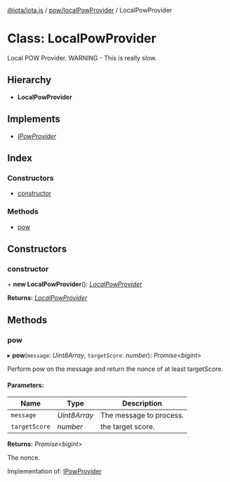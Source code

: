 [@iota/iota.js](../README.md) / [pow/localPowProvider](../modules/pow_localpowprovider.md) / LocalPowProvider

# Class: LocalPowProvider

Local POW Provider.
WARNING - This is really slow.

## Hierarchy

* **LocalPowProvider**

## Implements

* [*IPowProvider*](../interfaces/models_ipowprovider.ipowprovider.md)

## Index

### Constructors

* [constructor](pow_localpowprovider.localpowprovider.md#constructor)

### Methods

* [pow](pow_localpowprovider.localpowprovider.md#pow)

## Constructors

### constructor

\+ **new LocalPowProvider**(): [*LocalPowProvider*](pow_localpowprovider.localpowprovider.md)

**Returns:** [*LocalPowProvider*](pow_localpowprovider.localpowprovider.md)

## Methods

### pow

▸ **pow**(`message`: *Uint8Array*, `targetScore`: *number*): *Promise*<*bigint*\>

Perform pow on the message and return the nonce of at least targetScore.

#### Parameters:

Name | Type | Description |
------ | ------ | ------ |
`message` | *Uint8Array* | The message to process.   |
`targetScore` | *number* | the target score.   |

**Returns:** *Promise*<*bigint*\>

The nonce.

Implementation of: [IPowProvider](../interfaces/models_ipowprovider.ipowprovider.md)

